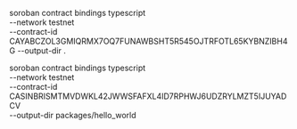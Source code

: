 
soroban contract bindings typescript \
  --network testnet \
  --contract-id CAYABCZOL3GMIQRMX7OQ7FUNAWBSHT5R545OJTRFOTL65KYBNZIBH4G
  --output-dir .

soroban contract bindings typescript \
  --network testnet \
  --contract-id CASINBRISMTMVDWKL42JWWSFAFXL4ID7RPHWJ6UDZRYLMZT5IJUYADCV \
  --output-dir packages/hello_world
  
